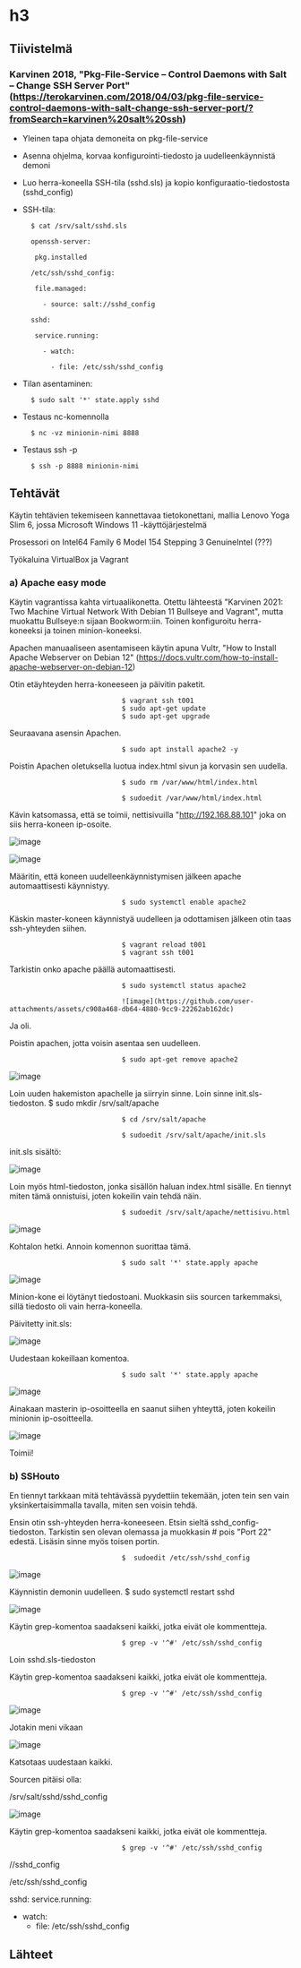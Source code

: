 # h3

## Tiivistelmä
### Karvinen 2018, "Pkg-File-Service – Control Daemons with Salt – Change SSH Server Port" (https://terokarvinen.com/2018/04/03/pkg-file-service-control-daemons-with-salt-change-ssh-server-port/?fromSearch=karvinen%20salt%20ssh)

- Yleinen tapa ohjata demoneita on pkg-file-service
- Asenna ohjelma, korvaa konfigurointi-tiedosto ja uudelleenkäynnistä demoni
- Luo herra-koneella SSH-tila (sshd.sls) ja kopio konfiguraatio-tiedostosta (sshd_config)
- SSH-tila:

        $ cat /srv/salt/sshd.sls
  
        openssh-server:
  
         pkg.installed
  
        /etc/ssh/sshd_config:
  
         file.managed:
  
           - source: salt://sshd_config
  
        sshd:

         service.running:

           - watch:
  
             - file: /etc/ssh/sshd_config

  
- Tilan asentaminen:

        $ sudo salt '*' state.apply sshd
  
- Testaus nc-komennolla

        $ nc -vz minionin-nimi 8888

- Testaus ssh -p

        $ ssh -p 8888 minionin-nimi





## Tehtävät

Käytin tehtävien tekemiseen kannettavaa tietokonettani, mallia Lenovo Yoga Slim 6, jossa Microsoft Windows 11 -käyttöjärjestelmä

Prosessori on Intel64 Family 6 Model 154 Stepping 3 GenuineIntel (???)

Työkaluina VirtualBox ja Vagrant

### a) Apache easy mode

Käytin vagrantissa kahta virtuaalikonetta. Otettu lähteestä "Karvinen 2021: Two Machine Virtual Network With Debian 11 Bullseye and Vagrant", mutta muokattu Bullseye:n sijaan Bookworm:iin. Toinen konfiguroitu herra-koneeksi ja toinen minion-koneeksi.

Apachen manuaaliseen asentamiseen käytin apuna Vultr, "How to Install Apache Webserver on Debian 12" (https://docs.vultr.com/how-to-install-apache-webserver-on-debian-12)

Otin etäyhteyden herra-koneeseen ja päivitin paketit.

                                $ vagrant ssh t001
                                $ sudo apt-get update
                                $ sudo apt-get upgrade

Seuraavana asensin Apachen. 

                                $ sudo apt install apache2 -y

Poistin Apachen oletuksella luotua index.html sivun ja korvasin sen uudella.

                                $ sudo rm /var/www/html/index.html
                        
                                $ sudoedit /var/www/html/index.html
                        
Kävin katsomassa, että se toimii, nettisivuilla "http://192.168.88.101" joka on siis herra-koneen ip-osoite.

![image](https://github.com/user-attachments/assets/e1eae434-f3ef-496a-875e-bed210aac23a)


![image](https://github.com/user-attachments/assets/335487df-dbbf-40f8-96dc-3c65790dd3bb)

Määritin, että koneen uudelleenkäynnistymisen jälkeen apache automaattisesti käynnistyy.

                                $ sudo systemctl enable apache2 

Käskin master-koneen käynnistyä uudelleen ja odottamisen jälkeen otin taas ssh-yhteyden siihen.

                                $ vagrant reload t001
                                $ vagrant ssh t001

Tarkistin onko apache päällä automaattisesti.
                        

                                $ sudo systemctl status apache2

                                ![image](https://github.com/user-attachments/assets/c908a468-db64-4880-9cc9-22262ab162dc)

Ja oli.

Poistin apachen, jotta voisin asentaa sen uudelleen.

                                $ sudo apt-get remove apache2

![image](https://github.com/user-attachments/assets/5f5d27a9-71aa-4cc9-ad97-b12963dd6050)


Loin uuden hakemiston apachelle ja siirryin sinne. Loin sinne init.sls-tiedoston. 
                                $ sudo mkdir /srv/salt/apache
                                
                                $ cd /srv/salt/apache

                                $ sudoedit /srv/salt/apache/init.sls

init.sls sisältö:

![image](https://github.com/user-attachments/assets/776cbee2-0bea-4d0f-98cf-3ab57cf6de85)

Loin myös html-tiedoston, jonka sisällön haluan index.html sisälle. En tiennyt miten tämä onnistuisi, joten kokeilin vain tehdä näin.

                                $ sudoedit /srv/salt/apache/nettisivu.html
                                

![image](https://github.com/user-attachments/assets/d9ad4d79-d7ba-4e98-a77d-0cd4d0d3c2bc)

Kohtalon hetki. Annoin komennon suorittaa tämä.

                                $ sudo salt '*' state.apply apache


![image](https://github.com/user-attachments/assets/b49b7281-a1a0-4bb5-94d2-86d908ff65ef)

Minion-kone ei löytänyt tiedostoani. Muokkasin siis sourcen tarkemmaksi, sillä tiedosto oli vain herra-koneella.

Päivitetty init.sls:

![image](https://github.com/user-attachments/assets/17e2179b-6129-4670-a438-4c7ccdcbbf74)

Uudestaan kokeillaan komentoa.

                                $ sudo salt '*' state.apply apache



![image](https://github.com/user-attachments/assets/12e9dabe-5c37-4a53-b3fe-920b6ed63aac)

Ainakaan masterin ip-osoitteella en saanut siihen yhteyttä, joten kokeilin minionin ip-osoitteella.

![image](https://github.com/user-attachments/assets/bef89926-8aa2-468a-aea2-7a23d9665925)

Toimii!


### b) SSHouto

En tiennyt tarkkaan mitä tehtävässä pyydettiin tekemään, joten tein sen vain yksinkertaisimmalla tavalla, miten sen voisin tehdä.

Ensin otin ssh-yhteyden herra-koneeseen. Etsin sieltä sshd_config-tiedoston. Tarkistin sen olevan olemassa ja muokkasin # pois "Port 22" edestä. Lisäsin sinne myös toisen portin.

                                $  sudoedit /etc/ssh/sshd_config

![image](https://github.com/user-attachments/assets/6b0af4f6-f0d3-4414-ae58-224fc3160685)

Käynnistin demonin uudelleen.
                                $ sudo systemctl restart sshd


![image](https://github.com/user-attachments/assets/3912d5e0-205d-40d8-b3b1-f4d13ffd457c)

 Käytin grep-komentoa saadakseni kaikki, jotka eivät ole kommentteja.

                                $ grep -v '^#' /etc/ssh/sshd_config

Loin sshd.sls-tiedoston

 Käytin grep-komentoa saadakseni kaikki, jotka eivät ole kommentteja.

                                $ grep -v '^#' /etc/ssh/sshd_config

![image](https://github.com/user-attachments/assets/d25d0f9f-d996-4d41-848f-5dc76d5045a2)


Jotakin meni vikaan

![image](https://github.com/user-attachments/assets/2628cfa9-f642-44de-8699-efd02c53bcc1)

Katsotaas uudestaan kaikki. 

Sourcen pitäisi olla:

/srv/salt/sshd/sshd_config

![image](https://github.com/user-attachments/assets/ede9f5db-c393-4289-893b-1ef89e4e644f)


Käytin grep-komentoa saadakseni kaikki, jotka eivät ole kommentteja.

                                $ grep -v '^#' /etc/ssh/sshd_config

//sshd_config


/etc/ssh/sshd_config


sshd:
 service.running:
   - watch:
     - file: /etc/ssh/sshd_config

## Lähteet
